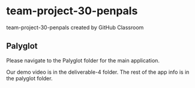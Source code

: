 # team-project-30-penpals
team-project-30-penpals created by GitHub Classroom

## Palyglot

Please navigate to the Palyglot folder for the main application.

Our demo video is in the deliverable-4 folder. The rest of the app info is in the palyglot folder.
